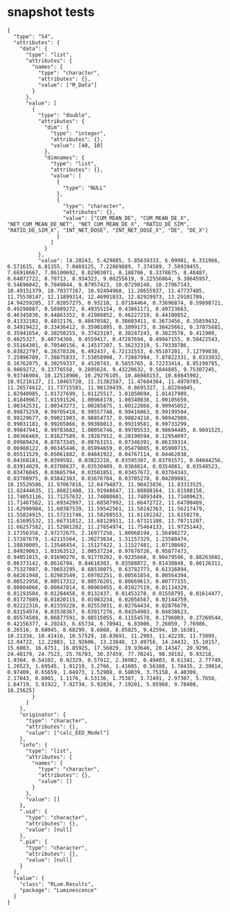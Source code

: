 # snapshot tests

    {
      "type": "S4",
      "attributes": {
        "data": {
          "type": "list",
          "attributes": {
            "names": {
              "type": "character",
              "attributes": {},
              "value": ["M_Data"]
            }
          },
          "value": [
            {
              "type": "double",
              "attributes": {
                "dim": {
                  "type": "integer",
                  "attributes": {},
                  "value": [40, 10]
                },
                "dimnames": {
                  "type": "list",
                  "attributes": {},
                  "value": [
                    {
                      "type": "NULL"
                    },
                    {
                      "type": "character",
                      "attributes": {},
                      "value": ["CUM_MEAN_DE", "CUM_MEAN_DE_X", "NET_CUM_MEAN_DE_NET", "NET_CUM_MEAN_DE_X", "RATIO_DE_SIM", "RATIO_DE_SIM_X", "INT_NET_DOSE", "INT_NET_DOSE_X", "DE", "DE_X"]
                    }
                  ]
                }
              },
              "value": [4.20243, 5.429885, 5.85639333, 6.09981, 6.331966, 6.571615, 6.81355, 7.0469125, 7.22869889, 7.374509, 7.50939455, 7.66910667, 7.86100692, 8.02903071, 8.188706, 8.3378675, 8.48487, 8.64072722, 8.78713, 8.934323, 9.08255619, 9.22556864, 9.38645957, 9.54696042, 9.7049844, 9.87957423, 10.07298148, 10.27067143, 10.49151379, 10.70377167, 10.92494968, 11.20655937, 11.47737485, 11.75538147, 12.11899314, 12.46991833, 12.82929973, 13.29101789, 14.94259205, 17.02857275, 0.93218, 1.07184464, 0.73696874, 0.59898721, 0.49298887, 0.56989272, 0.49355154, 0.43861171, 0.49723663, 0.46345836, 0.44863352, 0.41980852, 0.46227219, 0.44100852, 0.41332102, 0.4032176, 0.40470582, 0.38603411, 0.3673456, 0.35859432, 0.34919422, 0.33436412, 0.35901895, 0.3899173, 0.38425661, 0.37075681, 0.35941654, 0.38250255, 0.37423197, 0.38247243, 0.3823578, 0.411908, 0.4025327, 0.40734366, 0.4559417, 0.47287694, 0.49947155, 0.50422543, 0.55164301, 0.70540156, 4.14537207, 5.36232319, 5.79338786, 6.03822797, 6.26378336, 6.492437, 6.72131553, 6.95107201, 7.12799838, 7.25996709, 7.38875833, 7.53858998, 7.72087994, 7.87822331, 8.0333032, 8.16762075, 8.30259337, 8.4520743, 8.5855765, 8.72233414, 8.85190785, 8.9869272, 9.13776558, 9.2895624, 9.43220632, 9.5844885, 9.75307245, 9.93746904, 10.12518906, 10.29276105, 10.46988153, 10.69845902, 10.91216127, 11.10465728, 11.31382587, 11.47684364, 11.4970785, 11.26574612, 11.73715501, 11.98139439, 0.8695327, 1.02284045, 1.02940985, 1.01727699, 1.01125517, 1.01050694, 1.01417989, 1.01849967, 1.01591526, 1.00968178, 1.00340836, 1.00105659, 1.00342531, 1.00343273, 1.00285875, 1.00122868, 0.99945052, 0.99875259, 0.99705418, 0.99557748, 0.99416063, 0.99199504, 0.99129677, 0.99021903, 0.98854737, 0.98824216, 0.98942989, 0.99031181, 0.99265866, 0.99308013, 0.99319581, 0.99733299, 0.99847941, 0.99783682, 1.00056746, 0.99705533, 0.98694485, 0.9691525, 1.00366469, 1.01627589, 0.19287912, 0.20190594, 0.12954097, 0.09989424, 0.07873345, 0.08763151, 0.07346391, 0.06339314, 0.06988122, 0.06345446, 0.05994659, 0.05479805, 0.05900715, 0.05511529, 0.05061882, 0.04841922, 0.04767114, 0.04462038, 0.04168181, 0.0399592, 0.03822218, 0.03595307, 0.03791571, 0.04044256, 0.03914029, 0.03708637, 0.03530409, 0.0368814, 0.0354081, 0.03548523, 0.03476045, 0.03665794, 0.03501851, 0.03457672, 0.03764343, 0.03780975, 0.03842383, 0.03676704, 0.03705278, 0.04209881, 10.15529586, 11.97067816, 12.04794873, 11.90423836, 11.83313525, 11.82444635, 11.86821408, 11.91948647, 11.88888164, 11.81508158, 11.74053116, 11.71257632, 11.74080601, 11.74093449, 11.73409623, 11.71467562, 11.69342997, 11.68507992, 11.66472722, 11.64700469, 11.62990984, 11.60387539, 11.59542561, 11.58242363, 11.56217479, 11.55824915, 11.57231746, 11.58288553, 11.61102242, 11.6158278, 11.61695532, 11.66731812, 11.68128911, 11.67321108, 11.70711207, 11.66257582, 11.52981282, 11.27654974, 11.75464133, 11.97251443, 3.17356358, 2.97272675, 2.16977256, 1.80968194, 1.56498272, 1.57287679, 1.42115564, 1.30273634, 1.31157329, 1.23580474, 1.18838005, 1.13548454, 1.15127422, 1.11527481, 1.07198602, 1.04929063, 1.03363512, 1.00537234, 0.97670726, 0.95877473, 0.94051015, 0.91690276, 0.91770202, 0.9235668, 0.90479596, 0.88263602, 0.86373142, 0.8616794, 0.84618303, 0.83508072, 0.81438848, 0.80126311, 0.75327087, 0.70653295, 0.68538075, 0.63782773, 0.61316894, 0.68261948, 1.02983549, 1.69702251, 0.00561854, 0.00564394, 0.00522956, 0.00517312, 0.00576201, 0.00669613, 0.00777155, 0.00804066, 0.00847014, 0.00969455, 0.01027519, 0.01114329, 0.01193504, 0.01284458, 0.0132437, 0.01453278, 0.01558795, 0.01614477, 0.01727889, 0.01820115, 0.01983234, 0.02056567, 0.02144759, 0.02222316, 0.02359228, 0.02553031, 0.02764434, 0.02876679, 0.03154974, 0.03538367, 0.03917276, 0.04354903, 0.04838623, 0.05574509, 0.06877591, 0.08515055, 0.11554578, 0.1796003, 0.27269544, 0.42156377, 4.20243, 6.65734, 6.70941, 6.83006, 7.26059, 7.76986, 8.26516, 8.68045, 8.68299, 8.6868, 8.85825, 9.42594, 10.16381, 10.21334, 10.42416, 10.57529, 10.83691, 11.2903, 11.42238, 11.73099, 12.04722, 12.22883, 12.92606, 13.23848, 13.49756, 14.24432, 15.10157, 15.6083, 16.6751, 16.85925, 17.56029, 19.93646, 20.14347, 20.9296, 24.48179, 24.7523, 25.76703, 30.37459, 77.70241, 98.38182, 0.93218, 1.9304, 0.54102, 0.92329, 0.57912, 2.36982, 0.49403, 0.61341, 2.77749, 1.20523, 1.69545, 1.01219, 3.2766, 1.41605, 0.56388, 1.78435, 2.39014, 0.97409, 0.65659, 1.64973, 1.52908, 0.58039, 3.75158, 4.40309, 2.17043, 0.8001, 1.1176, 4.53136, 1.75387, 3.72491, 2.97307, 5.7658, 1.64719, 3.91922, 7.92734, 5.92836, 7.19201, 5.05968, 9.78408, 18.25625]
            }
          ]
        },
        "originator": {
          "type": "character",
          "attributes": {},
          "value": ["calc_EED_Model"]
        },
        "info": {
          "type": "list",
          "attributes": {
            "names": {
              "type": "character",
              "attributes": {},
              "value": []
            }
          },
          "value": []
        },
        ".uid": {
          "type": "character",
          "attributes": {},
          "value": [null]
        },
        ".pid": {
          "type": "character",
          "attributes": {},
          "value": [null]
        }
      },
      "value": {
        "class": "RLum.Results",
        "package": "Luminescence"
      }
    }


